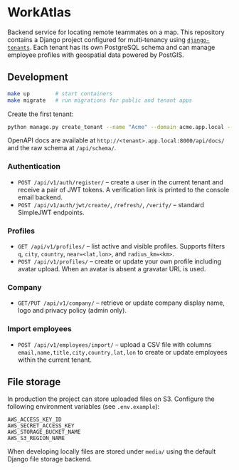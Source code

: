 # WorkAtlas

Backend service for locating remote teammates on a map. This repository
contains a Django project configured for multi‑tenancy using
[`django-tenants`](https://django-tenants.readthedocs.io/). Each tenant has
its own PostgreSQL schema and can manage employee profiles with geospatial
data powered by PostGIS.

## Development

```bash
make up        # start containers
make migrate   # run migrations for public and tenant apps
```

Create the first tenant:

```bash
python manage.py create_tenant --name "Acme" --domain acme.app.local --schema acme
```

OpenAPI docs are available at `http://<tenant>.app.local:8000/api/docs/` and
the raw schema at `/api/schema/`.

### Authentication

- `POST /api/v1/auth/register/` – create a user in the current tenant and
  receive a pair of JWT tokens. A verification link is printed to the console
  email backend.
- `POST /api/v1/auth/jwt/create/`, `/refresh/`, `/verify/` – standard
  SimpleJWT endpoints.

### Profiles

- `GET /api/v1/profiles/` – list active and visible profiles. Supports filters
  `q`, `city`, `country`, `near=<lat,lon>`, and `radius_km=<km>`.
- `POST /api/v1/profiles/` – create or update your own profile including avatar
  upload. When an avatar is absent a gravatar URL is used.

### Company

- `GET/PUT /api/v1/company/` – retrieve or update company display name, logo and
  privacy policy (admin only).

### Import employees

- `POST /api/v1/employees/import/` – upload a CSV file with columns
  `email,name,title,city,country,lat,lon` to create or update employees within
  the current tenant.

## File storage

In production the project can store uploaded files on S3. Configure the
following environment variables (see `.env.example`):

```
AWS_ACCESS_KEY_ID
AWS_SECRET_ACCESS_KEY
AWS_STORAGE_BUCKET_NAME
AWS_S3_REGION_NAME
```

When developing locally files are stored under `media/` using the default
Django file storage backend.

